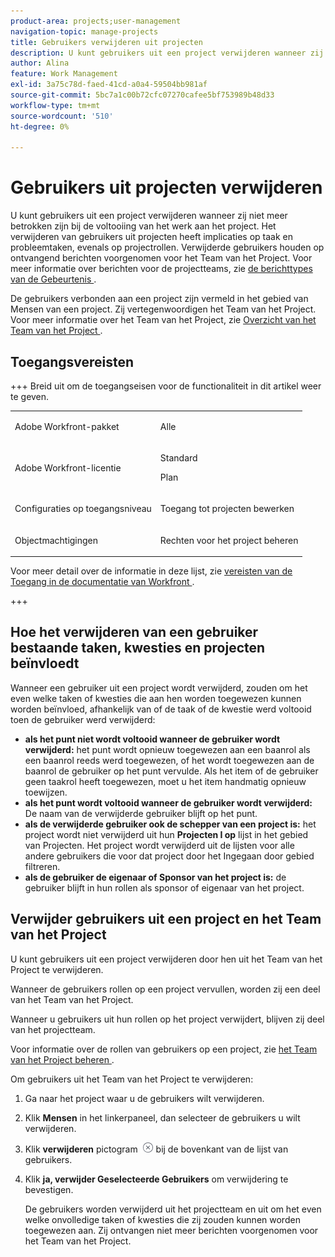 ```yaml
---
product-area: projects;user-management
navigation-topic: manage-projects
title: Gebruikers verwijderen uit projecten
description: U kunt gebruikers uit een project verwijderen wanneer zij niet meer betrokken zijn bij de voltooiing van het werk aan het project.
author: Alina
feature: Work Management
exl-id: 3a75c78d-faed-41cd-a0a4-59504bb981af
source-git-commit: 5bc7a1c00b72cfc07270cafee5bf753989b48d33
workflow-type: tm+mt
source-wordcount: '510'
ht-degree: 0%

---
```


# Gebruikers uit projecten verwijderen

U kunt gebruikers uit een project verwijderen wanneer zij niet meer betrokken zijn bij de voltooiing van het werk aan het project. Het verwijderen van gebruikers uit projecten heeft implicaties op taak en probleemtaken, evenals op projectrollen. Verwijderde gebruikers houden op ontvangend berichten voorgenomen voor het Team van het Project. Voor meer informatie over berichten voor de projectteams, zie [ de berichttypes van de Gebeurtenis ](../../../administration-and-setup/manage-workfront/emails/event-notifications-available-in-wf.md).

De gebruikers verbonden aan een project zijn vermeld in het gebied van Mensen van een project. Zij vertegenwoordigen het Team van het Project. Voor meer informatie over het Team van het Project, zie [ Overzicht van het Team van het Project ](../../../manage-work/projects/planning-a-project/project-team-overview.md).

## Toegangsvereisten

+++ Breid uit om de toegangseisen voor de functionaliteit in dit artikel weer te geven. 

<table style="table-layout:auto"> 
 <col> 
 <col> 
 <tbody> 
  <tr> 
   <td role="rowheader">Adobe Workfront-pakket</td> 
   <td> <p>Alle</p> </td> 
  </tr> 
  <tr> 
   <td role="rowheader">Adobe Workfront-licentie</td> 
   <td> <p>Standard</p> 
   <p>Plan</p> </td> 
  </tr> 
  <tr> 
   <td role="rowheader">Configuraties op toegangsniveau</td> 
   <td> <p>Toegang tot projecten bewerken</p> </td> 
  </tr> 
  <tr> 
   <td role="rowheader">Objectmachtigingen</td> 
   <td> <p>Rechten voor het project beheren</p> </td> 
  </tr> 
 </tbody> 
</table>

Voor meer detail over de informatie in deze lijst, zie [ vereisten van de Toegang in de documentatie van Workfront ](/help/quicksilver/administration-and-setup/add-users/access-levels-and-object-permissions/access-level-requirements-in-documentation.md).

+++

<!--Old:

<table style="table-layout:auto"> 
 <col> 
 <col> 
 <tbody> 
  <tr> 
   <td role="rowheader">Adobe Workfront plan*</td> 
   <td> <p>Any</p> </td> 
  </tr> 
  <tr> 
   <td role="rowheader">Adobe Workfront license*</td> 
   <td> <p>Plan </p> </td> 
  </tr> 
  <tr> 
   <td role="rowheader">Access level configurations*</td> 
   <td> <p>Edit access to Projects</p> <p><b>NOTE</b>
   
   If you still don't have access, ask your Workfront administrator if they set additional restrictions in your access level. For information on how a Workfront administrator can modify your access level, see <a href="../../../administration-and-setup/add-users/configure-and-grant-access/create-modify-access-levels.md" class="MCXref xref">Create or modify custom access levels</a>.</p> </td> 
  </tr> 
  <tr> 
   <td role="rowheader">Object permissions</td> 
   <td> <p>Manage permissions on the project</p> <p>For information on requesting additional access, see <a href="../../../workfront-basics/grant-and-request-access-to-objects/request-access.md" class="MCXref xref">Request access to objects </a>.</p> </td> 
  </tr> 
 </tbody> 
</table>-->

## Hoe het verwijderen van een gebruiker bestaande taken, kwesties en projecten beïnvloedt

Wanneer een gebruiker uit een project wordt verwijderd, zouden om het even welke taken of kwesties die aan hen worden toegewezen kunnen worden beïnvloed, afhankelijk van of de taak of de kwestie werd voltooid toen de gebruiker werd verwijderd:

* **als het punt niet wordt voltooid wanneer de gebruiker wordt verwijderd:** het punt wordt opnieuw toegewezen aan een baanrol als een baanrol reeds werd toegewezen, of het wordt toegewezen aan de baanrol de gebruiker op het punt vervulde. Als het item of de gebruiker geen taakrol heeft toegewezen, moet u het item handmatig opnieuw toewijzen.
* **als het punt wordt voltooid wanneer de gebruiker wordt verwijderd:** De naam van de verwijderde gebruiker blijft op het punt.
* **als de verwijderde gebruiker ook de schepper van een project is:** het project wordt niet verwijderd uit hun **Projecten I op** lijst in het gebied van Projecten. Het project wordt verwijderd uit de lijsten voor alle andere gebruikers die voor dat project door het Ingegaan door gebied filtreren.
* **als de gebruiker de eigenaar of Sponsor van het project is:** de gebruiker blijft in hun rollen als sponsor of eigenaar van het project.

## Verwijder gebruikers uit een project en het Team van het Project

U kunt gebruikers uit een project verwijderen door hen uit het Team van het Project te verwijderen.

Wanneer de gebruikers rollen op een project vervullen, worden zij een deel van het Team van het Project.

Wanneer u gebruikers uit hun rollen op het project verwijdert, blijven zij deel van het projectteam.

Voor informatie over de rollen van gebruikers op een project, zie [ het Team van het Project beheren ](../planning-a-project/manage-project-team.md).

Om gebruikers uit het Team van het Project te verwijderen:

1. Ga naar het project waar u de gebruikers wilt verwijderen.

1. Klik **Mensen** in het linkerpaneel, dan selecteer de gebruikers u wilt verwijderen.

1. Klik **verwijderen** pictogram ![ verwijderen punt ](assets/remove-icon---x-in-circle.png) bij de bovenkant van de lijst van gebruikers.

1. Klik **ja, verwijder Geselecteerde Gebruikers** om verwijdering te bevestigen.

   De gebruikers worden verwijderd uit het projectteam en uit om het even welke onvolledige taken of kwesties die zij zouden kunnen worden toegewezen aan. Zij ontvangen niet meer berichten voorgenomen voor het Team van het Project.

